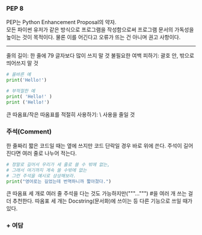---
---
### PEP 8
PEP는 Python Enhancement Proposal의 약자.  
모든 파이썬 유저가 같은 방식으로 프로그램을 작성함으로써
프로그램 문서의 가독성을 높이는 것이 목적이다. 물론 이를 어긴다고 오류가 뜨는 건 아니며 권고 사항이다.  

* * *
줄의 길이: 한 줄에 79 글자보다 많이 쓰지 말 것
불필요한 여백 피하기: 괄호 안, 밖으로 띄어쓰지 말 것
```Python
# 올바른 예
print('Hello!')

# 부적절한 예
print( 'Hello!' )
print ('Hello!')
```
큰 따옴표/작은 따옴표를 적절히 사용하기: \ 사용을 줄일 것  


### 주석(Comment)
한 줄짜리 짧은 코드일 때는 옆에 쓰지만 코드 단락일 경우 바로 위에 쓴다. 주석이 길어진다면 여러 줄로 나누어 적는다.
```python
# 정말로 길어서 우리가 세 줄로 쓸 수 밖에 없는,
# 그래서 여기까지 계속 쓸 수밖에 없는
# 그런 주석을 예시로 상상해보라.
print("영어로는 길었는데 번역하니까 짧아졌다.")
```
큰 따옴표 세 개로 여러 줄 주석을 다는 것도 가능하지만("""...""") #을 여러 개 쓰는 걸 더 추천한다. 따옴표 세 개는 Docstring(문서화)에 쓰이는 등 다른 기능으로 쓰일 때가 있다.  

### + 여담
[](https://dulcis-hortus.github.io/assets/images/0612_joke.JPG)  



